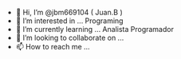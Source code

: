 - 👋 Hi, I’m @jbm669104 ( Juan.B )
- 👀 I’m interested in ... Programing 
- 🌱 I’m currently learning ... Analista Programador
- 💞️ I’m looking to collaborate on ...
- 📫 How to reach me ...

<!---
jbm669104/jbm669104 is a ✨ special ✨ repository because its `README.md` (this file) appears on your GitHub profile.
You can click the Preview link to take a look at your changes.
--->
